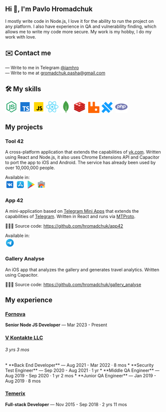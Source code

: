 ## Hi 👋, I'm Pavlo Hromadchuk

I mostly write code in Node.js, I love it for the ability to run the project on any platform. I also have experience in QA and vulnerability finding, which allows me to write my code more secure. My work is my hobby, I do my work with love.

## ✉️ Contact me
— Write to me in Telegram [@iamhro](https://t.me/iamhro)<br>
— Write to me at [gromadchuk.pasha@gmail.com](mailto:gromadchuk.pasha@gmail.com)

## 🛠️ My skills
<a href="https://nodejs.org/en/" target="_blank"><img src="./icons/nodejs.svg" width="40" /></a>
<a href="https://typescriptlang.org/" target="_blank"><img src="./icons/typescript.svg" width="40" /></a>
<a href="https://javascript.com/" target="_blank"><img src="./icons/javascript.svg" width="40" /></a>
<a href="https://reactjs.org/" target="_blank"><img src="./icons/react.svg" width="40" /></a>
<a href="https://mongodb.com/" target="_blank"><img src="./icons/mongodb.svg" width="40" /></a>
<a href="https://redis.io/" target="_blank"><img src="./icons/redis.svg" width="40" /></a>&nbsp;
<a href="https://rabbitmq.com/" target="_blank"><img src="./icons/rabbitmq.svg" width="36" /></a>&nbsp;
<a href="https://capacitorjs.com/" target="_blank"><img src="./icons/capacitor.svg" width="36" /></a>&nbsp;
<a href="https://php.net/" target="_blank"><img src="./icons/php.svg" width="40" /></a>

## My projects 
### Tool 42 
A cross-platform application that extends the capabilities of <a href="https://vk.com" target="_blank">vk.com</a>. Written using React and Node.js, it also uses Chrome Extensions API and Capacitor to port the app to iOS and Android. The service has already been used by over 10,000,000 people.

Available in:<br>
<a href="https://vk.com/tool42" target="_blank"><img src="./icons/vk.svg" width="30" /></a>
<a href="https://apps.apple.com/en/app/tool-42/id1638200355" target="_blank"><img src="./icons/appstore.svg" width="30" /></a>
<a href="https://play.google.com/store/apps/details?id=com.gromadchuk.tool42&hl=en" target="_blank"><img src="./icons/googleplay.svg" width="30" /></a>
<a href="hhttps://chromewebstore.google.com/detail/tool-42/nncphlpcbkdenjngapbabbcommdljkmo?hl=en" target="_blank"><img src="./icons/chromewebstore.svg" width="30" /></a>


### App 42
A mini-application based on <a href="https://core.telegram.org/bots/webapps" target="_blank">Telegram Mini Apps</a> that extends the capabilities of <a href="https://telegram.org/" target="_blank">Telegram</a>. Written in React and runs via <a href="https://core.telegram.org/mtproto" target="_blank">MTProto</a>.

👨🏻‍💻 Source code: https://github.com/hromadchuk/app42

Available in:<br>
<a href="https://t.me/app42" target="_blank"><img src="./icons/telegram.svg" width="30" /></a>

### Gallery Analyse
An iOS app that analyzes the gallery and generates travel analytics. Written using Capacitor.

👨🏻‍💻 Source code: https://github.com/hromadchuk/gallery_analyse

## My experience

### [Fornova](https://www.linkedin.com/company/603615/)
**Senior Node JS Developer** — Mar 2023 - Present

### [V Kontakte LLC](https://www.linkedin.com/company/3275554/) 
<h6>3 yrs 3 mos</h6>
* **Back End Developer** — Aug 2021 - Mar 2022 · 8 mos
* **Security Test Engineer** — Sep 2020 - Aug 2021 · 1 yr
* **Middle QA Engineer** — Aug 2019 - Sep 2020 · 1 yr 2 mos
* **Junior QA Engineer** — Jan 2019 - Aug 2019 · 8 mos 


### [Temerix](https://www.linkedin.com/company/11873791/)
**Full-stack Developer** — Nov 2015 - Sep 2018 · 2 yrs 11 mos

